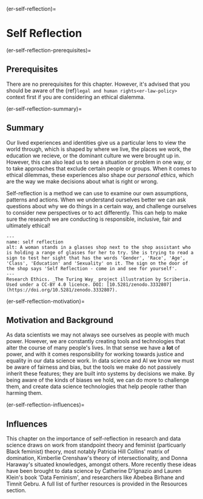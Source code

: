(er-self-reflection)=
# Self Reflection

(er-self-reflection-prerequisites)=
## Prerequisites

There are no prerequisites for this chapter. However, it's advised that you should be aware of the {ref}`legal and human rights<er-law-policy>` context first if you are considering an ethical dialemma.


(er-self-reflection-summary)=
## Summary

Our lived experiences and identities give us a particular lens to view the world through, which is shaped by where we live, the places we work, the education we recieve, or the dominant culture we were brought up in. However, this can also lead us to see a situation or problem in one way, or to take approaches that exclude certain people or groups. When it comes to ethical dilemmas, these experiences also shape our *personal ethics*, which are the way we make decisions about what is right or wrong. 

Self-reflection is a method we can use to examine our own assumptions, patterns and actions. When we understand ourselves better we can ask questions about why we do things in a certain way, and challenge ourselves to consider new perspectives or to act differently. This can help to make sure the research we are conducting is responsible, inclusive, fair and ultimately ethical!

```{figure} ../figures/ethics-self-reflection.jpg
---
name: self reflection
alt: A woman stands in a glasses shop next to the shop assistant who is holding a range of glasses for her to try. She is trying to read a sign to test her sight that has the words 'Gender', 'Race', 'Age', 'Class', 'Education' and 'Sexuality' on it. The sign on the door of the shop says 'Self Reflection - come in and see for yourself'. 
---
Research Ethics. _The Turing Way_ project illustration by Scriberia. Used under a CC-BY 4.0 licence. DOI: [10.5281/zenodo.3332807](https://doi.org/10.5281/zenodo.3332807).
```

(er-self-reflection-motivation)=
## Motivation and Background

As data scientists we may not always see ourselves as people with much power. However, we are constantly creating tools and technologies that alter the course of many people's lives. In that sense we have a **lot** of power, and with it comes responsibility for working towards justice and equality in our data science work. In data science and AI we know we must be aware of fairness and bias, but the tools we make do not passively inherit these features; they are built into systems by decisions we make. By being aware of the kinds of biases we hold, we can do more to challenge them, and create data science technologies that help people rather than harming them. 

(er-self-reflection-influences)=
## Influences

This chapter on the importance of self-reflection in research and data science draws on work from standpoint theory and feminist (particuarly Black feminist) theory, most notably Patricia Hill Collins' matrix of domination, Kimberlie Crenshaw's theory of intersectionality, and Donna Haraway's situated knowledges, amongst others. 
More recently these ideas have been brought to data science by Catherine D'Ignazio and Lauren Klein's book 'Data Feminism', and researchers like Abebea Birhane and Timnit Gebru.
A full list of further resources is provided in the Resources section. 